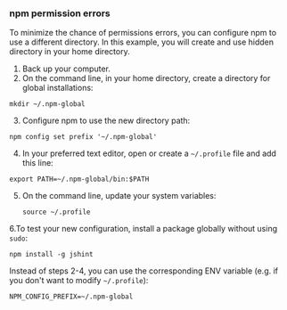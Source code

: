### npm permission errors

To minimize the  chance of permissions errors, you can configure npm to use a different  directory. In this example, you will create and use hidden directory in  your home directory.

1. Back up your computer.
2. On the command line, in your home directory, create a directory for global installations:

```
mkdir ~/.npm-global
```

3. Configure npm to use the new directory path:

```
npm config set prefix '~/.npm-global'
```

4. In your preferred text editor, open or create a `~/.profile` file and add this line:

```
export PATH=~/.npm-global/bin:$PATH
```

5. On the command line, update your system variables:

   ```
   source ~/.profile
   ```

6.To test your new configuration, install a package globally without using `sudo`:

```
npm install -g jshint
```

 Instead of steps 2-4, you can use the corresponding ENV variable (e.g. if you don't want to modify `~/.profile`):

```
NPM_CONFIG_PREFIX=~/.npm-global
```